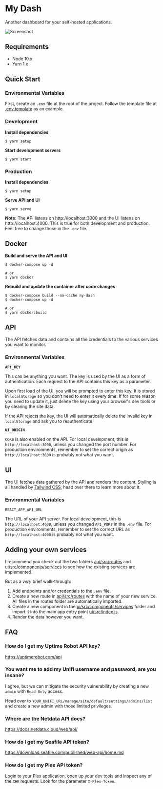# My Dash

Another dashboard for your self-hosted applications.

![Screenshot](https://raw.githubusercontent.com/krestaino/my-dash/master/screenshot.png)

## Requirements

- Node 10.x
- Yarn 1.x

## Quick Start

### Environmental Variables

First, create an `.env` file at the root of the project. Follow the template file at [.env.template](.env.template) as an example.

### Development

**Install dependencies**

```
$ yarn setup
```

**Start development servers**

```
$ yarn start
```

### Production

**Install dependencies**

```
$ yarn setup
```

**Serve API and UI**

```
$ yarn serve
```

**Note:** The API listens on http://localhost:3000 and the UI listens on http://localhost:4000. This is true for both development and production. Feel free to change these in the `.env` file.

## Docker

**Build and serve the API and UI**

```
$ docker-compose up -d

# or
$ yarn docker
```

**Rebuild and update the container after code changes**

```
$ docker-compose build --no-cache my-dash
$ docker-compose up -d

# or
$ yarn docker:build
```

## API

The API fetches data and contains all the credentials to the various services you want to monitor.

### Environmental Variables

**`API_KEY`**

This can be anything you want. The key is used by the UI as a form of authentication. Each request to the API contains this key as a parameter.

Upon first load of the UI, you will be prompted to enter this key. It is stored in `localStorage` so you don't need to enter it every time. If for some reason you need to update it, just delete the key using your browser's dev tools or by clearing the site data.

If the API rejects the key, the UI will automatically delete the invalid key in `localStorage` and ask you to reauthenticate.

**`UI_ORIGIN`**

`CORS` is also enabled on the API. For local development, this is `http://localhost:3000`, unless you changed the port number. For production environments, remember to set the correct origin as `http://localhost:3000` is probably not what you want.

## UI

The UI fetches data gathered by the API and renders the content. Styling is all handled by [Tailwind CSS](https://tailwindcss.com/), head over there to learn more about it.

### Environmental Variables

`REACT_APP_API_URL`

The URL of your API server. For local development, this is `http://localhost:4000`, unless you changed `API_PORT` in the `.env` file. For production environments, remember to set the correct URL as `http://localhost:4000` is probably not what you want.

## Adding your own services

I recommend you check out the two folders [api/src/routes](api/src/routes) and [ui/src/components/services](ui/src/components/services) to see how the existing services are implemented.

But as a _very_ brief walk-through:

1. Add endpoints and/or credentials to the `.env` file.
2. Create a new route in [api/src/routes](api/src/routes) with the name of your new service. All files in the routes folder are automatically imported.
3. Create a new component in the [ui/src/components/services](ui/src/components/services) folder and import it into the main app entry point [ui/src/index.js](ui/src/index.js).
4. Render the data however you want.

## FAQ

### How do I get my Uptime Robot API key?

https://uptimerobot.com/api

### You want me to add my Unifi username and password, are you insane?

I agree, but we can mitigate the security vulnerability by creating a new `admin` with `Read Only` access.

Head over to `YOUR_UNIFI_URL/manage/site/default/settings/admins/list` and create a new admin with those limited privileges.

### Where are the Netdata API docs?

https://docs.netdata.cloud/web/api/

### How do I get my Seafile API token?

https://download.seafile.com/published/web-api/home.md

### How do I get my Plex API token?

Login to your Plex application, open up your dev tools and inspect any of the `XHR` requests. Look for the parameter `X-Plex-Token`.
